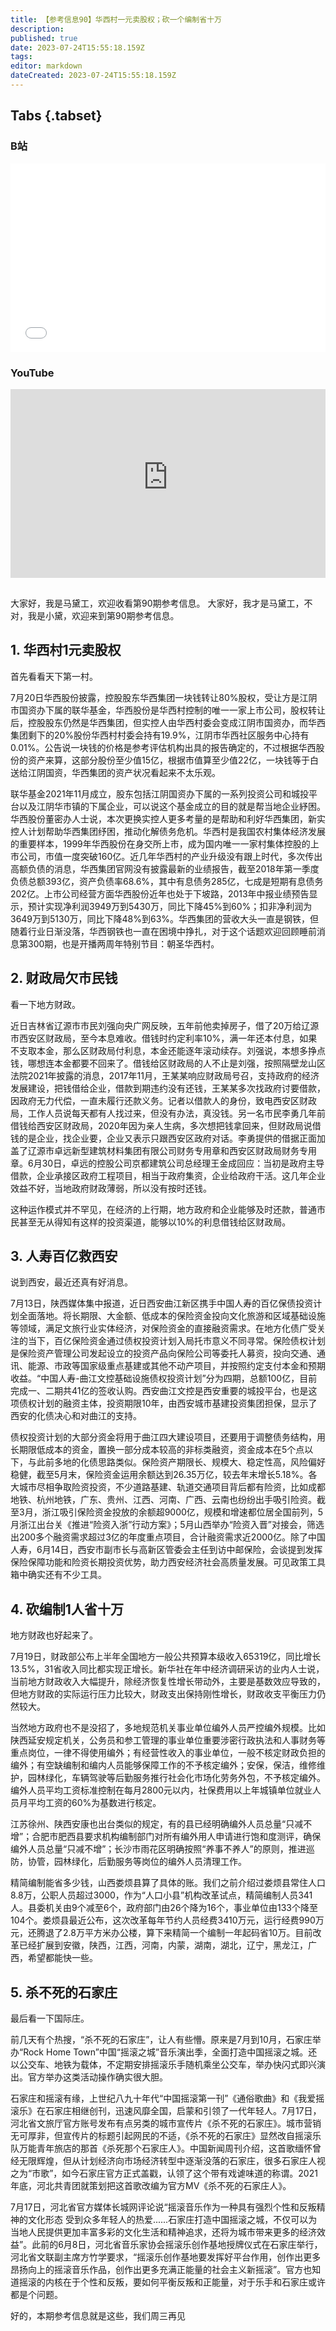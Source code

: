 ```yaml
---
title: 【参考信息90】华西村一元卖股权；砍一个编制省十万
description: 
published: true
date: 2023-07-24T15:55:18.159Z
tags: 
editor: markdown
dateCreated: 2023-07-24T15:55:18.159Z
---
```


## Tabs {.tabset}
### B站
<div style="position: relative; padding: 30% 45%;">
<iframe style="position: absolute; width: 100%; height: 100%; left: 0; top: 0;" src="//player.bilibili.com/player.html?&bvid=BV13j411d7xK&page=1&as_wide=1&high_quality=1&danmaku=1&autoplay=0" scrolling="no" border="0" frameborder="no" framespacing="0" allowfullscreen="true"></iframe>
</div>

### YouTube
<div style="position: relative; padding: 30% 45%;">
<iframe style="position: absolute; top: 0; left: 0; width: 100%; height: 100%;" src="https://www.youtube-nocookie.com/embed/YouTubeVID" title="YouTube video player" frameborder="0" allow="accelerometer; autoplay; clipboard-write; encrypted-media; gyroscope; picture-in-picture" allowfullscreen></iframe>
</div>

## 

大家好，我是马黛工，欢迎收看第90期参考信息。
大家好，我才是马黛工，不对，我是小黛，欢迎来到第90期参考信息。

## 1. 华西村1元卖股权

首先看看天下第一村。

7月20日华西股份披露，控股股东华西集团一块钱转让80%股权，受让方是江阴市国资办下属的联华基金，华西股份是华西村控制的唯一一家上市公司，股权转让后，控股股东仍然是华西集团，但实控人由华西村委会变成江阴市国资办，而华西集团剩下的20%股份华西村村委会持有19.9%，江阴市华西社区服务中心持有0.01%。公告说一块钱的价格是参考评估机构出具的报告确定的，不过根据华西股份的资产来算，这部分股份至少值15亿，根据市值算至少值22亿，一块钱等于白送给江阴国资，华西集团的资产状况看起来不太乐观。

联华基金2021年11月成立，股东包括江阴国资办下属的一系列投资公司和城投平台以及江阴华市镇的下属企业，可以说这个基金成立的目的就是帮当地企业紓困。华西股份董密办人士说，本次更换实控人更多考量的是帮助和利好华西集团，新实控人计划帮助华西集团纾困，推动化解债务危机。华西村是我国农村集体经济发展的重要样本，1999年华西股份在身交所上市，成为国内唯一一家村集体控股的上市公司，市值一度突破160亿。近几年华西村的产业升级没有跟上时代，多次传出高额负债的消息，华西集团官网没有披露最新的业绩报告，截至2018年第一季度负债总额393亿，资产负债率68.6%，其中有息债务285亿，七成是短期有息债务202亿。上市公司经营方面华西股份近年也处于下坡路，2013年中报业绩预告显示，预计实现净利润3949万到5430万，同比下降45%到60%；扣非净利润为3649万到5130万，同比下降48%到63%。华西集团的营收大头一直是钢铁，但随着行业日渐没落，华西钢铁也一直在困境中挣扎，对于这个话题欢迎回顾睡前消息第300期，也是开播两周年特别节目：朝圣华西村。

## 2. 财政局欠市民钱

看一下地方财政。

近日吉林省辽源市市民刘强向央广网反映，五年前他卖掉房子，借了20万给辽源市西安区财政局，至今本息难收。借钱时约定利率10%，满一年还本付息，如果不支取本金，那么区财政局付利息，本金还能逐年滚动续存。刘强说，本想多挣点钱，哪想连本金都要不回来了。借钱给区财政局的人不止是刘强，按照隔壁龙山区法院2021年披露的消息，2017年11月，王某某响应财政局号召，支持政府的经济发展建设，把钱借给企业，借款到期违约没有还钱，王某某多次找政府讨要借款，因政府无力代偿，一直未履行还款义务。记者以借款人的身份，致电西安区财政局，工作人员说每天都有人找过来，但没有办法，真没钱。另一名市民李勇几年前借钱给西安区财政局，2020年因为亲人生病，多次想把钱拿回来，但财政局说借钱的是企业，找企业要，企业又表示只跟西安区政府对话。李勇提供的借据正面加盖了辽源市卓远新型建筑材料集团有限公司财务专用章和西安区财政局财务专用章。6月30日，卓远的控股公司京都建筑公司总经理王金成回应：当初是政府主导借款，企业承接区政府工程项目，相当于政府集资，企业给政府干活。这几年企业效益不好，当地政府财政薄弱，所以没有按时还钱。

这种运作模式并不罕见，在经济的上行期，地方政府和企业能够及时还款，普通市民甚至无从得知有这样的投资渠道，能够以10%的利息借钱给区财政局。

## 3. 人寿百亿救西安

说到西安，最近还真有好消息。

7月13日，陕西媒体集中报道，近日西安曲江新区携手中国人寿的百亿保债投资计划全面落地。将长期限、大金额、低成本的保险资金投向文化旅游和区域基础设施等领域，满足文旅行业实体经济，对保险资金的直接融资需求。在地方化债广受关注的当下，百亿保险资金通过债权投资计划入局托市意义不同寻常。保险债权计划是保险资产管理公司发起设立的投资产品向保险公司等委托人募资，投向交通、通讯、能源、市政等国家级重点基建或其他不动产项目，并按照约定支付本金和预期收益。“中国人寿-曲江文控基础设施债权投资计划”分为四期，总额100亿，目前完成一、二期共41亿的签收认购。西安曲江文控是西安重要的城投平台，也是这项债权计划的融资主体，投资期限10年，由西安城市基建投资集团担保，显示了西安的化债决心和对曲江的支持。

债权投资计划的大部分资金将用于曲江四大建设项目，还要用于调整债务结构，用长期限低成本的资金，置换一部分成本较高的非标类融资，资金成本在5个点以下，与此前多地的化债思路类似。保险资产期限长、规模大、稳定性高，风险偏好稳健，截至5月末，保险资金运用余额达到26.35万亿，较去年末增长5.18%。各大城市尽相争取险资投资，不少道路基建、轨道交通项目背后都有险资，比如成都地铁、杭州地铁，广东、贵州、江西、河南、广西、云南也纷纷出手吸引险资。截至3月，浙江吸引保险资金投放的余额超9000亿，规模和增速都位居全国前列，5月浙江出台关《推进“险资入浙”行动方案》；5月山西举办“险资入晋”对接会，筛选出200多个融资需求超过3亿的年度重点项目，合计融资需求近2000亿。除了中国人寿，6月14日，西安市副市长与高新区管委会主任到访中邮保险，会谈提到发挥保险保障功能和险资长期投资优势，助力西安经济社会高质量发展。可见政策工具箱中确实还有不少工具。

## 4. 砍编制1人省十万

地方财政也好起来了。

7月19日，财政部公布上半年全国地方一般公共预算本级收入65319亿，同比增长13.5%，31省收入同比都实现正增长。新华社在年中经济调研采访的业内人士说，当前地方财政收入大幅提升，除经济恢复性增长带动外，主要是基数效应导致的，但地方财政的实际运行压力比较大，财政支出保持刚性增长，财政收支平衡压力仍然较大。

当然地方政府也不是没招了，多地规范机关事业单位编外人员严控编外规模。比如陕西延安规定机关，公务员和参工管理的事业单位重要涉密行政执法和人事财务等重点岗位，一律不得使用编外；有经营性收入的事业单位，一般不核定财政负担的编外；有空缺编制和编内人员能够保障工作的不予核定编外；安保，保洁，维修维护，园林绿化，车辆驾驶等后勤服务推行社会化市场化劳务外包，不予核定编外。编外人员平均工资标准控制在每月2800元以内，社保费用以上年城镇单位就业人员月平均工资的60%为基数进行核定。

江苏徐州、陕西安康也出台类似的规定，有的县已经明确编外人员总量“只减不增”；合肥市肥西县要求机构编制部门对所有编外用人申请进行饱和度测评，确保编外人员总量“只减不增”；长沙市雨花区明确按照“养事不养人”的原则，推进巡防，协管，园林绿化，后勤服务等岗位的编外人员清理工作。

精简编制能省多少钱，山西娄烦县算了具体的账。我们之前介绍过娄烦县常住人口8.8万，公职人员超过3000，作为“人口小县”机构改革试点，精简编制人员341人。县委机关由9个减至6个，政府部门由26个降为16个，事业单位由133个降至104个。娄烦县最近公布，这次改革每年节约人员经费3410万元，运行经费990万元，还腾退了2.8万平方米办公楼，算下来精简一个编制一年起码省10万。目前改革已经扩展到安徽，陕西，江西，河南，内蒙，湖南，湖北，辽宁，黑龙江，广西，希望都能快一些。

## 5. 杀不死的石家庄

最后看一下国际庄。

前几天有个热搜，“杀不死的石家庄”，让人有些懵。原来是7月到10月，石家庄举办“Rock Home Town”中国“摇滚之城”音乐演出季，全面打造中国摇滚之城。还以公交车、地铁为载体，不定期安排摇滚乐手随机乘坐公交车，举办快闪式即兴演出。官方举办这类活动操作确实很大胆。

石家庄和摇滚有缘，上世纪八九十年代“中国摇滚第一刊”《通俗歌曲》和《我爱摇滚乐》在石家庄相继创刊，迅速风靡全国，启蒙和引领了一代年轻人。7月17日，河北省文旅厅官方账号发布有点另类的城市宣传片《杀不死的石家庄》。城市营销无可厚非，但宣传片的标题引起网民的不适，《杀不死的石家庄》显然改自摇滚乐队万能青年旅店的那首《杀死那个石家庄人》。中国新闻周刊介绍，这首歌缅怀曾经无限辉煌，但从计划经济向市场经济转型中逐渐没落的石家庄，很多石家庄人视之为“市歌”，如今石家庄官方正式盖戳，认领了这个带有戏谑味道的称谓。2021年底，河北共青团就策划把这首歌改编为官方MV《杀不死的石家庄人》。

7月17日，河北省官方媒体长城网评论说“摇滚音乐作为一种具有强烈个性和反叛精神的文化形态
受到众多年轻人的热爱......石家庄打造中国摇滚之城，不仅可以为当地人民提供更加丰富多彩的文化生活和精神追求，还将为城市带来更多的经济效益”。此前的6月8日，河北省音乐家协会摇滚乐创作基地授牌仪式在石家庄举行，河北省文联副主席方竹学要求，“摇滚乐创作基地要发挥好平台作用，创作出更多昂扬向上的摇滚音乐作品，创作出更多充满正能量的社会主义新摇滚”。官方也知道摇滚的内核在于个性和反叛，要如何平衡反叛和正能量，对于乐手和石家庄或许都是个问题。

好的，本期参考信息就是这些，我们周三再见

